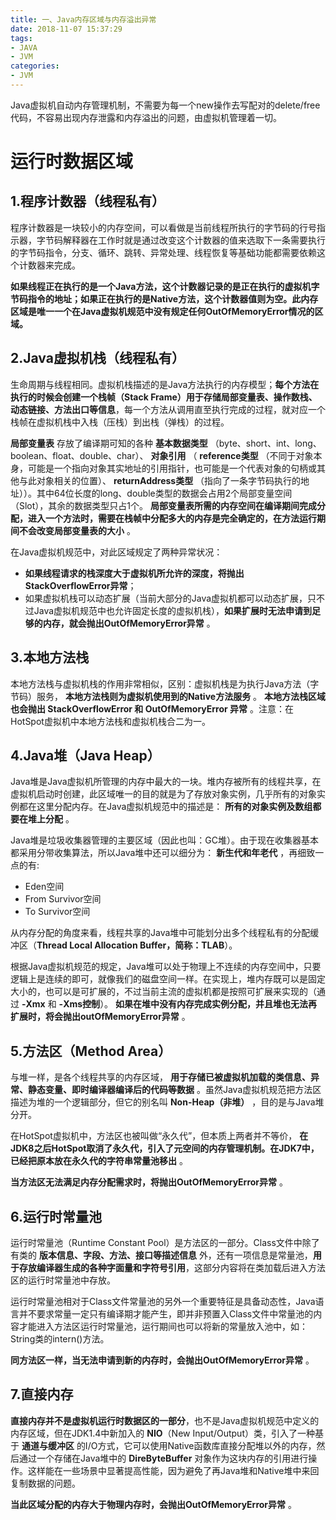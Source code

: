 ```yaml
---
title: 一、Java内存区域与内存溢出异常
date: 2018-11-07 15:37:29
tags:
- JAVA
- JVM
categories:
- JVM
---
```


Java虚拟机自动内存管理机制，不需要为每一个new操作去写配对的delete/free代码，不容易出现内存泄露和内存溢出的问题，由虚拟机管理着一切。

<!-- more -->

# 运行时数据区域

## 1.程序计数器（线程私有）

程序计数器是一块较小的内存空间，可以看做是当前线程所执行的字节码的行号指示器，字节码解释器在工作时就是通过改变这个计数器的值来选取下一条需要执行的字节码指令，分支、循环、跳转、异常处理、线程恢复等基础功能都需要依赖这个计数器来完成。

**如果线程正在执行的是一个Java方法，这个计数器记录的是正在执行的虚拟机字节码指令的地址；如果正在执行的是Native方法，这个计数器值则为空。此内存区域是唯一一个在Java虚拟机规范中没有规定任何OutOfMemoryError情况的区域。**

## 2.Java虚拟机栈（线程私有）

生命周期与线程相同。虚拟机栈描述的是Java方法执行的内存模型；**每个方法在执行的时候会创建一个栈帧（Stack Frame）用于存储局部变量表、操作数栈、动态链接、方法出口等信息**，每一个方法从调用直至执行完成的过程，就对应一个栈帧在虚拟机栈中入栈（压栈）到出栈（弹栈）的过程。

**局部变量表** 存放了编译期可知的各种 **基本数据类型** （byte、short、int、long、boolean、float、double、char）、 **对象引用** （ **reference类型** （不同于对象本身，可能是一个指向对象其实地址的引用指针，也可能是一个代表对象的句柄或其他与此对象相关的位置）、 **returnAddress类型** （指向了一条字节码执行的地址））。其中64位长度的long、double类型的数据会占用2个局部变量空间（Slot），其余的数据类型只占1个。 **局部变量表所需的内存空间在编译期间完成分配，进入一个方法时，需要在栈帧中分配多大的内存是完全确定的，在方法运行期间不会改变局部变量表的大小** 。

在Java虚拟机规范中，对此区域规定了两种异常状况：
- **如果线程请求的栈深度大于虚拟机所允许的深度，将抛出StackOverflowError异常**；
- 如果虚拟机栈可以动态扩展（当前大部分的Java虚拟机都可以动态扩展，只不过Java虚拟机规范中也允许固定长度的虚拟机栈），**如果扩展时无法申请到足够的内存，就会抛出OutOfMemoryError异常** 。

## 3.本地方法栈

本地方法栈与虚拟机栈的作用非常相似，区别：虚拟机栈是为执行Java方法（字节码）服务， **本地方法栈则为虚拟机使用到的Native方法服务** 。 **本地方法栈区域也会抛出 StackOverflowError 和 OutOfMemoryError 异常** 。注意：在HotSpot虚拟机中本地方法栈和虚拟机栈合二为一。

## 4.Java堆（Java Heap）

Java堆是Java虚拟机所管理的内存中最大的一块。堆内存被所有的线程共享，在虚拟机启动时创建，此区域唯一的目的就是为了存放对象实例，几乎所有的对象实例都在这里分配内存。在Java虚拟机规范中的描述是： **所有的对象实例及数组都要在堆上分配** 。

Java堆是垃圾收集器管理的主要区域（因此也叫：GC堆）。由于现在收集器基本都采用分带收集算法，所以Java堆中还可以细分为： **新生代和年老代** ，再细致一点的有:
- Eden空间
- From Survivor空间
- To Survivor空间

从内存分配的角度来看，线程共享的Java堆中可能划分出多个线程私有的分配缓冲区（**Thread Local Allocation Buffer，简称：TLAB**）。

根据Java虚拟机规范的规定，Java堆可以处于物理上不连续的内存空间中，只要逻辑上是连续的即可，就像我们的磁盘空间一样。在实现上，堆内存既可以是固定大小的，也可以是可扩展的，不过当前主流的虚拟机都是按照可扩展来实现的（通过 **-Xmx** 和 **-Xms控制**）。 **如果在堆中没有内存完成实例分配，并且堆也无法再扩展时，将会抛出outOfMemoryError异常** 。

## 5.方法区（Method Area）

与堆一样，是各个线程共享的内存区域， **用于存储已被虚拟机加载的类信息、异常、静态变量、即时编译器编译后的代码等数据** 。虽然Java虚拟机规范把方法区描述为堆的一个逻辑部分，但它的别名叫 **Non-Heap（非堆）** ，目的是与Java堆分开。

在HotSpot虚拟机中，方法区也被叫做“永久代”，但本质上两者并不等价， **在JDK8之后HotSpot取消了永久代，引入了元空间的内存管理机制。在JDK7中，已经把原本放在永久代的字符串常量池移出** 。

**当方法区无法满足内存分配需求时，将抛出OutOfMemoryError异常** 。

## 6.运行时常量池

运行时常量池（Runtime Constant Pool）是方法区的一部分。Class文件中除了有类的 **版本信息、字段、方法、接口等描述信息** 外，还有一项信息是常量池，**用于存放编译器生成的各种字面量和字符号引用**，这部分内容将在类加载后进入方法区的运行时常量池中存放。

运行时常量池相对于Class文件常量池的另外一个重要特征是具备动态性，Java语言并不要求常量一定只有编译期才能产生，即并非预置入Class文件中常量池的内容才能进入方法区运行时常量池，运行期间也可以将新的常量放入池中，如：String类的intern()方法。

**同方法区一样，当无法申请到新的内存时，会抛出OutOfMemoryError异常** 。

## 7.直接内存

**直接内存并不是虚拟机运行时数据区的一部分**，也不是Java虚拟机规范中定义的内存区域，但在JDK1.4中新加入的 **NIO**（New Input/Output）类，引入了一种基于 **通道与缓冲区** 的I/O方式，它可以使用Native函数库直接分配堆以外的内存，然后通过一个存储在Java堆中的 **DireByteBuffer** 对象作为这块内存的引用进行操作。这样能在一些场景中显著提高性能，因为避免了再Java堆和Native堆中来回复制数据的问题。

**当此区域分配的内存大于物理内存时，会抛出OutOfMemoryError异常** 。
